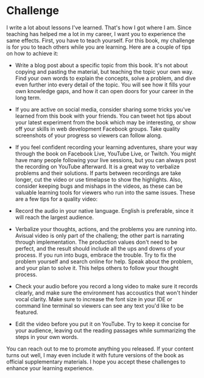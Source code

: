 # Challenge

I write a lot about lessons I've learned. That's how I got where I am. Since teaching has helped me a lot in my career, I want you to experience the same effects. First, you have to teach yourself. For this book, my challenge is for you to teach others while you are learning. Here are a couple of tips on how to achieve it:

* Write a blog post about a specific topic from this book. It's not about copying and pasting the material, but teaching the topic your own way. Find your own words to explain the concepts, solve a problem, and dive even further into every detail of the topic. You will see how it fills your own knowledge gaps, and how it can open doors for your career in the long term.

* If you are active on social media, consider sharing some tricks you've learned from this book with your friends. You can tweet hot tips about your latest experiment from the book which may be interesting, or show off your skills in web development Facebook groups. Take quality screenshots of your progress so viewers can follow along.

* If you feel confident recording your learning adventures, share your way through the book on Facebook Live, YouTube Live, or Twitch. You might have many people following your live sessions, but you can always post the recording on YouTube afterward. It is a great way to verbalize problems and their solutions. If parts between recordings are take longer, cut the video or use timelapse to show the highlights. Also, consider keeping bugs and mishaps in the videos, as these can be valuable learning tools for viewers who run into the same issues. These are a few tips for a quality video:

 * Record the audio in your native language. English is preferable, since it will reach the largest audience.

 * Verbalize your thoughts, actions, and the problems you are running into. Avisual video is only part of the challeng; the other part is narrating through implementation. The production values don't need to be perfect, and the result should include all the ups and downs of your process. If you run into bugs, embrace the trouble. Try to fix the problem yourself and search online for help. Speak about the problem, and your plan to solve it. This helps others to follow your thought process. 

 * Check your audio before you record a long video to make sure it records clearly, and make sure the environment has accoustics that won't hinder vocal clarity. Make sure to increase the font size in your IDE or command line terminal so viewers can see any text you'd like to be featured. 
 
 * Edit the video before you put it on YouTube. Try to keep it concise for your audience, leaving out the reading passages while summarizing the steps in your own words. 

You can reach out to me to promote anything you released. If your content turns out well, I may even include it with future versions of the book as official supplementary materials. I hope you accept these challenges to enhance your learning experience. 
